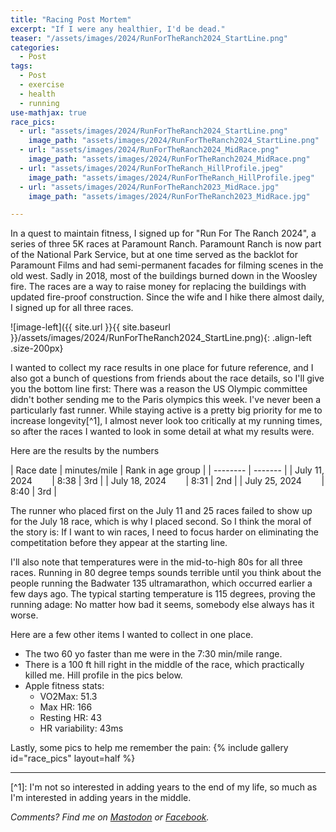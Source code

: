 ```yaml
---
title: "Racing Post Mortem"
excerpt: "If I were any healthier, I'd be dead."
teaser: "/assets/images/2024/RunForTheRanch2024_StartLine.png"
categories:
  - Post
tags:
  - Post
  - exercise
  - health
  - running
use-mathjax: true
race_pics:
  - url: "assets/images/2024/RunForTheRanch2024_StartLine.png"
    image_path: "assets/images/2024/RunForTheRanch2024_StartLine.png"
  - url: "assets/images/2024/RunForTheRanch2024_MidRace.png"
    image_path: "assets/images/2024/RunForTheRanch2024_MidRace.png"
  - url: "assets/images/2024/RunForTheRanch_HillProfile.jpeg"
    image_path: "assets/images/2024/RunForTheRanch_HillProfile.jpeg"
  - url: "assets/images/2024/RunForTheRanch2023_MidRace.jpg"
    image_path: "assets/images/2024/RunForTheRanch2023_MidRace.jpg" 

---
```


In a quest to maintain fitness, I signed up for "Run For The Ranch 2024", a series of three 5K races at Paramount
Ranch. Paramount Ranch is now part of the National Park Service, but at one time served as the backlot for Paramount
Films and had semi-permanent facades for filming scenes in the old west. Sadly in 2018, most of the buildings burned
down in the Woosley fire. The races are a way to raise money for replacing the buildings with updated fire-proof
construction. Since the wife and I hike there almost daily, I signed up for all three races.

![image-left]({{ site.url }}{{ site.baseurl }}/assets/images/2024/RunForTheRanch2024_StartLine.png){: .align-left .size-200px}

I wanted to collect my race results in one place for future reference, and I also got a bunch of questions from friends
about the race details, so I'll give you the bottom line first: There was a reason the US Olympic committee didn't
bother sending me to the Paris olympics this week. I've never been a particularly fast runner. While staying active is a
pretty big priority for me to increase longevity[^1], I almost never look too critically at my running times, so after the
races I wanted to look in some detail at what my results were.

Here are the results by the numbers

| Race date    | minutes/mile | Rank in age group |
| -------- | ------- |
| July 11, 2024 &nbsp;&nbsp;&nbsp;&nbsp;&nbsp;&nbsp; |  8:38   | 3rd |
| July 18, 2024 &nbsp;&nbsp;&nbsp;&nbsp;&nbsp;&nbsp; |  8:31   | 2nd |
| July 25, 2024 &nbsp;&nbsp;&nbsp;&nbsp;&nbsp;&nbsp; |  8:40   | 3rd |


The runner who placed first on the July 11 and 25 races failed to show up for the July 18 race, which is why I placed
second. So I think the moral of the story is: If I want to win races, I need to focus harder on eliminating the
competitation before they appear at the starting line.

I'll also note that temperatures were in the mid-to-high 80s for all three races. Running in 80 degree temps sounds
terrible until you think about the people running the Badwater 135 ultramarathon, which occurred earlier a few days ago.
The typical starting temperature is 115 degrees, proving the running adage: No matter how bad it seems, somebody else
always has it worse.

Here are a few other items I wanted to collect in one place.
 - The two 60 yo faster than me were in the 7:30 min/mile range.
 - There is a 100 ft hill right in the middle of the race, which practically killed me. Hill profile in the pics below.
 - Apple fitness stats:
   - VO2Max: 51.3 
   - Max HR: 166
   - Resting HR: 43
   - HR variability: 43ms


Lastly, some pics to help me remember the pain: {% include gallery id="race_pics" layout=half %}

<hr> 
[^1]: I'm not so interested in adding years to the end of my life, so much as I'm interested in adding years in the middle.

*Comments? Find me on <a href="https://mastodon.mit.edu/@jpmattia/110251886672861080">Mastodon</a> or <a
href="https://www.facebook.com/jpmattiaman/posts/pfbid02uJvjCrmcpW4KfAZL7AToFui7Xd4jjgs4tBhbZtjzF4oG4iqCePoM4EW4tBfywhkvl">Facebook</a>.*
